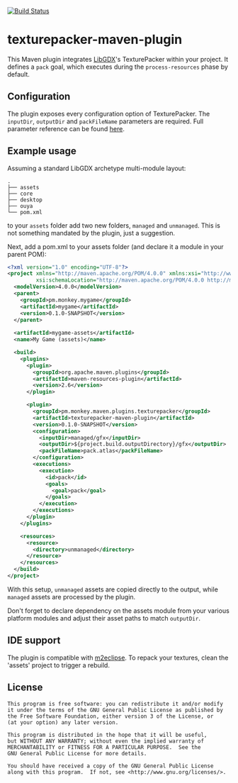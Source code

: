 [![Build Status](https://monkeybymonkey.ci.cloudbees.com/buildStatus/icon?job=texturepacker-maven-plugin)](https://monkeybymonkey.ci.cloudbees.com/job/texturepacker-maven-plugin/)

# texturepacker-maven-plugin

This Maven plugin integrates [LibGDX](http://libgdx.badlogicgames.com)'s TexturePacker within your project. It defines a `pack` goal, which executes during the `process-resources` phase by default.

## Configuration

The plugin exposes every configuration option of TexturePacker. The `inputDir`, `outputDir` and `packFileName` parameters are required. Full parameter reference can be found [here](http://monkeybymonkey.org/texturepacker-maven-plugin/pack-mojo.html).

## Example usage

Assuming a standard LibGDX archetype multi-module layout:

    .
    ├── assets
    ├── core
    ├── desktop
    ├── ouya
    └── pom.xml

to your `assets` folder add two new folders, `managed` and `unmanaged`. This is not something mandated by the plugin, just a suggestion. 

Next, add a pom.xml to your assets folder (and declare it a module in your parent POM):

``` xml
<?xml version="1.0" encoding="UTF-8"?>
<project xmlns="http://maven.apache.org/POM/4.0.0" xmlns:xsi="http://www.w3.org/2001/XMLSchema-instance"
         xsi:schemaLocation="http://maven.apache.org/POM/4.0.0 http://maven.apache.org/maven-v4_0_0.xsd">
  <modelVersion>4.0.0</modelVersion>
  <parent>
    <groupId>pm.monkey.mygame</groupId>
    <artifactId>mygame</artifactId>
    <version>0.1.0-SNAPSHOT</version>
  </parent>
 
  <artifactId>mygame-assets</artifactId>
  <name>My Game (assets)</name>

  <build>
    <plugins>
      <plugin>
        <groupId>org.apache.maven.plugins</groupId>
        <artifactId>maven-resources-plugin</artifactId>
        <version>2.6</version>
      </plugin>

      <plugin>
        <groupId>pm.monkey.maven.plugins.texturepacker</groupId>
        <artifactId>texturepacker-maven-plugin</artifactId>
        <version>0.1.0-SNAPSHOT</version>
        <configuration>
          <inputDir>managed/gfx</inputDir>
          <outputDir>${project.build.outputDirectory}/gfx</outputDir>
          <packFileName>pack.atlas</packFileName>
        </configuration>
        <executions>
          <execution>
            <id>pack</id>
            <goals>
              <goal>pack</goal>
            </goals>
          </execution>
        </executions>
      </plugin>
    </plugins>

    <resources>
      <resource>
        <directory>unmanaged</directory>
      </resource>
    </resources>
  </build>
</project>
```

With this setup, `unmanaged` assets are copied directly to the output, while `managed` assets are processed by the plugin.

Don't forget to declare dependency on the assets module from your various platform modules and adjust their asset paths to match `outputDir`.

## IDE support

The plugin is compatible with [m2eclipse](http://eclipse.org/m2e/). To repack your textures, clean the 'assets' project to trigger a rebuild.

## License

    This program is free software: you can redistribute it and/or modify
    it under the terms of the GNU General Public License as published by
    the Free Software Foundation, either version 3 of the License, or
    (at your option) any later version.

    This program is distributed in the hope that it will be useful,
    but WITHOUT ANY WARRANTY; without even the implied warranty of
    MERCHANTABILITY or FITNESS FOR A PARTICULAR PURPOSE.  See the
    GNU General Public License for more details.

    You should have received a copy of the GNU General Public License
    along with this program.  If not, see <http://www.gnu.org/licenses/>.
